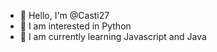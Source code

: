 - 👋 Hello, I'm @Casti27
- 👀 I am interested in Python
- 🌱 I am currently learning Javascript and Java
